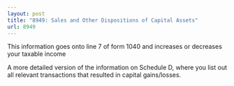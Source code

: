 ```yaml
---
layout: post
title: "8949: Sales and Other Dispositions of Capital Assets"
url: 8949
---
```


This information goes onto line 7 of form 1040 and increases or decreases your taxable income

A more detailed version of the information on Schedule D, where you list out all relevant transactions that resulted in capital gains/losses. 